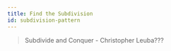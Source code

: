 ```yaml
---
title: Find the Subdivision
id: subdivision-pattern
---
```


> Subdivide and Conquer - Christopher Leuba???
